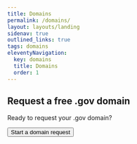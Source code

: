 ```yaml
---
title: Domains
permalink: /domains/
layout: layouts/landing
sidenav: true
outlined_links: true
tags: domains
eleventyNavigation:
  key: domains
  title: Domains
  order: 1
---
```

## Request a free .gov domain 

Ready to request your .gov domain? 

<button class="usa-button margin-top-1">Start a domain request </button>


